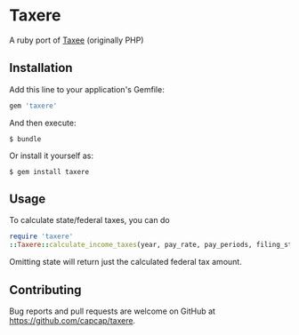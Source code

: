 # Taxere

A ruby port of [Taxee](https://github.com/clearlyandy/Taxee) (originally PHP) 

## Installation

Add this line to your application's Gemfile:

```ruby
gem 'taxere'
```

And then execute:

    $ bundle

Or install it yourself as:

    $ gem install taxere

## Usage

To calculate state/federal taxes, you can do 
```ruby
require 'taxere'
::Taxere::calculate_income_taxes(year, pay_rate, pay_periods, filing_status, state)
```
Omitting state will return just the calculated federal tax amount.

## Contributing

Bug reports and pull requests are welcome on GitHub at https://github.com/capcap/taxere.

